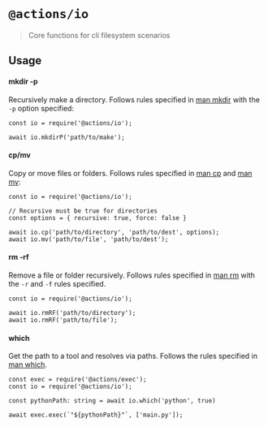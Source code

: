 # `@actions/io`

> Core functions for cli filesystem scenarios

## Usage

#### mkdir -p

Recursively make a directory. Follows rules specified in [man mkdir](https://linux.die.net/man/1/mkdir) with the `-p` option specified:

```
const io = require('@actions/io');

await io.mkdirP('path/to/make');
```

#### cp/mv

Copy or move files or folders. Follows rules specified in [man cp](https://linux.die.net/man/1/cp) and [man mv](https://linux.die.net/man/1/mv):

```
const io = require('@actions/io');

// Recursive must be true for directories
const options = { recursive: true, force: false }

await io.cp('path/to/directory', 'path/to/dest', options);
await io.mv('path/to/file', 'path/to/dest');
```

#### rm -rf

Remove a file or folder recursively. Follows rules specified in [man rm](https://linux.die.net/man/1/rm) with the `-r` and `-f` rules specified.

```
const io = require('@actions/io');

await io.rmRF('path/to/directory');
await io.rmRF('path/to/file');
```

#### which

Get the path to a tool and resolves via paths. Follows the rules specified in [man which](https://linux.die.net/man/1/which).

```
const exec = require('@actions/exec');
const io = require('@actions/io');

const pythonPath: string = await io.which('python', true)

await exec.exec(`"${pythonPath}"`, ['main.py']);
```
